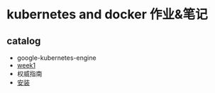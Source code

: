 # kubernetes and docker 作业&笔记

## catalog
 * google-kubernetes-engine
  * [week1](/k8s/google-kubernetes-engine-week1.md)
 * 权威指南
  * [安装](/k8s/notes-quanweizhinan/01_install.md)
